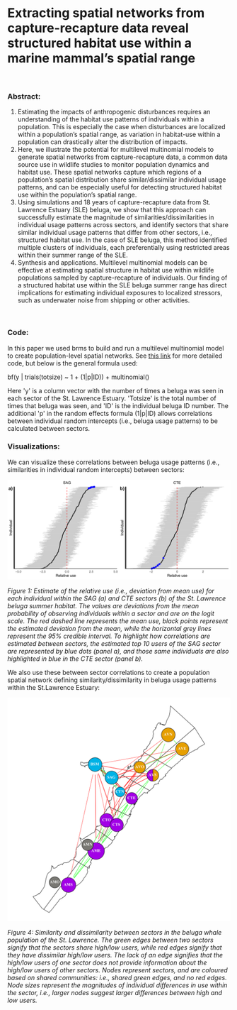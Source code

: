 # Extracting spatial networks from capture-recapture data reveal structured habitat use within a marine mammal’s spatial range
<br>

### Abstract: 
1.	Estimating the impacts of anthropogenic disturbances requires an understanding of the habitat use patterns of individuals within a population. This is especially the case when disturbances are localized within a population’s spatial range, as variation in habitat-use within a population can drastically alter the distribution of impacts. 
2.	Here, we illustrate the potential for multilevel multinomial models to generate spatial networks from capture-recapture data, a common data source use in wildlife studies to monitor population dynamics and habitat use. These spatial networks capture which regions of a population’s spatial distribution share similar/dissimilar individual usage patterns, and can be especially useful for detecting structured habitat use within the population’s spatial range.
3.	Using simulations and 18 years of capture-recapture data from St. Lawrence Estuary (SLE) beluga, we show that this approach can successfully estimate the magnitude of similarities/dissimilarities in individual usage patterns across sectors, and identify sectors that share similar individual usage patterns that differ from other sectors, i.e., structured habitat use. In the case of SLE beluga, this method identified multiple clusters of individuals, each preferentially using restricted areas within their summer range of the SLE. 
4.	Synthesis and applications. Multilevel multinomial models can be effective at estimating spatial structure in habitat use within wildlife populations sampled by capture-recapture of individuals. Our finding of a structured habitat use within the SLE beluga summer range has direct implications for estimating individual exposures to localized stressors, such as underwater noise from shipping or other activities. 

 
<br>
 
### Code:

 In this paper we used brms to build and run a multilevel multinomial model to create population-level spatial networks. See [this link](https://github.com/tbonne/photoID_multinomial/blob/main/R/multinomial_code.Rmd) for more detailed code, but below is the general formula used:
 
  bf(y | trials(totsize) ~ 1 + (1|p|ID)) + multinomial()
  
 Here 'y' is a column vector with the number of times a beluga was seen in each sector of the St. Lawrence Estuary. 'Totsize' is the total number of times that beluga was seen, and 'ID' is the individual beluga ID number. The additional 'p' in the random effects formula (1|p|ID) allows correlations between individual random intercepts (i.e., beluga usage patterns) to be calculated between sectors.
<br>
 
### Visualizations:
 We can visualize these correlations between beluga usage patterns (i.e., similarities in individual random intercepts) between sectors:
 
 ![](inst/figs/Fig_relative_use_randomEffects.png)
 
 *Figure 1: Estimate of the relative use (i.e., deviation from mean use) for each individual within the SAG (a) and CTE sectors (b) of the St. Lawrence beluga summer habitat. The values are deviations from the mean probability of observing individuals within a sector and are on the logit scale. The red dashed line represents the mean use, black points represent the estimated deviation from the mean, while the horizontal grey lines represent the 95% credible interval. To highlight how correlations are estimated between sectors, the estimated top 10 users of the SAG sector are represented by blue dots (panel a), and those same individuals are also highlighted in blue in the CTE sector (panel b).*
 
 
 We also use these between sector correlations to create a population spatial network defining similarity/dissimilarity in beluga usage patterns within the St.Lawrence Estuary:
 
 ![](inst/figs/Spatial_comm_net.png)

*Figure 4: Similarity and dissimilarity between sectors in the beluga whale population of the St. Lawrence. The green edges between two sectors signify that the sectors share high/low users, while red edges signify that they have dissimilar high/low users. The lack of an edge signifies that the high/low users of one sector does not provide information about the high/low users of other sectors. Nodes represent sectors, and are coloured based on shared communities: i.e., shared green edges, and no red edges. Node sizes represent the magnitudes of individual differences in use within the sector, i.e., larger nodes suggest larger differences between high and low users.*
